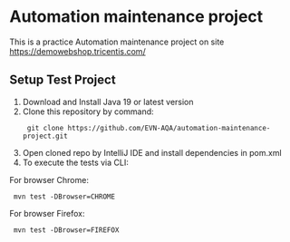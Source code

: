 # Automation maintenance project
This is a practice Automation maintenance project on site https://demowebshop.tricentis.com/

## Setup Test Project

1. Download and Install Java 19 or latest version
2. Clone this repository by command:
   ```shell
    git clone https://github.com/EVN-AQA/automation-maintenance-project.git
   ```
3. Open cloned repo by IntelliJ IDE and install dependencies in pom.xml
4. To execute the tests via CLI:

For browser Chrome:
   ```shell
    mvn test -DBrowser=CHROME
   ```
For browser Firefox:
   ```shell
    mvn test -DBrowser=FIREFOX
   ```
